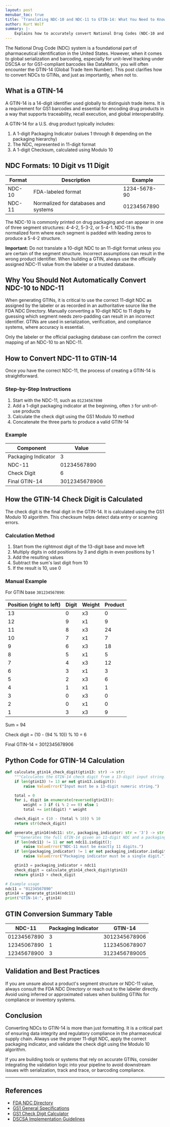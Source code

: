 ```yaml
---
layout: post
menubar_toc: true
title: 'Translating NDC-10 and NDC-11 to GTIN-14: What You Need to Know'
author: Kurt Wolf
summary: |-
    Explains how to accurately convert National Drug Codes (NDC-10 and NDC-11) to GTIN-14 identifiers for use in GS1-compliant barcodes. It emphasizes the importance of using the officially assigned 11-digit NDC rather than inferring it from the 10-digit format. The article outlines the GTIN-14 structure, provides a detailed check digit calculation method, and includes Python code to automate the process. This guidance is essential for pharmaceutical serialization, traceability, and DSCSA compliance.
---
```


The National Drug Code (NDC) system is a foundational part of pharmaceutical identification in the United States. However, when it comes to global serialization and barcoding, especially for unit-level tracking under DSCSA or for GS1-compliant barcodes like DataMatrix, you will often encounter the GTIN-14 (Global Trade Item Number). This post clarifies how to convert NDCs to GTINs, and just as importantly, when not to.

## What is a GTIN-14

A GTIN-14 is a 14-digit identifier used globally to distinguish trade items. It is a requirement for GS1 barcodes and essential for encoding drug products in a way that supports traceability, recall execution, and global interoperability.

A GTIN-14 for a U.S. drug product typically includes:

1. A 1-digit Packaging Indicator (values 1 through 8 depending on the packaging hierarchy)
2. The NDC, represented in 11-digit format
3. A 1-digit Checksum, calculated using Modulo 10

## NDC Formats: 10 Digit vs 11 Digit

| Format | Description                          | Example      |
| ------ | ------------------------------------ | ------------ |
| NDC-10 | FDA-labeled format                   | 1234-5678-90 |
| NDC-11 | Normalized for databases and systems | 01234567890  |

The NDC-10 is commonly printed on drug packaging and can appear in one of three segment structures: 4-4-2, 5-3-2, or 5-4-1. NDC-11 is the normalized form where each segment is padded with leading zeros to produce a 5-4-2 structure.

**Important:** Do not translate a 10-digit NDC to an 11-digit format unless you are certain of the segment structure. Incorrect assumptions can result in the wrong product identifier. When building a GTIN, always use the officially assigned NDC-11 value from the labeler or a trusted database.

## Why You Should Not Automatically Convert NDC-10 to NDC-11

When generating GTINs, it is critical to use the correct 11-digit NDC as assigned by the labeler or as recorded in an authoritative source like the FDA NDC Directory. Manually converting a 10-digit NDC to 11 digits by guessing which segment needs zero-padding can result in an incorrect identifier. GTINs are used in serialization, verification, and compliance systems, where accuracy is essential.

Only the labeler or the official packaging database can confirm the correct mapping of an NDC-10 to an NDC-11.

## How to Convert NDC-11 to GTIN-14

Once you have the correct NDC-11, the process of creating a GTIN-14 is straightforward.

### Step-by-Step Instructions

1. Start with the NDC-11, such as `01234567890`
2. Add a 1-digit packaging indicator at the beginning, often `3` for unit-of-use products
3. Calculate the check digit using the GS1 Modulo 10 method
4. Concatenate the three parts to produce a valid GTIN-14

### Example

| Component           | Value         |
| ------------------- | ------------- |
| Packaging Indicator | 3             |
| NDC-11              | 01234567890   |
| Check Digit         | 6             |
| Final GTIN-14       | 3012345678906 |

## How the GTIN-14 Check Digit is Calculated

The check digit is the final digit in the GTIN-14. It is calculated using the GS1 Modulo 10 algorithm. This checksum helps detect data entry or scanning errors.

### Calculation Method

1. Start from the rightmost digit of the 13-digit base and move left
2. Multiply digits in odd positions by 3 and digits in even positions by 1
3. Add the resulting values
4. Subtract the sum's last digit from 10
5. If the result is 10, use 0

### Manual Example

For GTIN base `301234567890`:

| Position (right to left) | Digit | Weight | Product |
| ------------------------ | ----- | ------ | ------- |
| 13                       | 0     | x3     | 0       |
| 12                       | 9     | x1     | 9       |
| 11                       | 8     | x3     | 24      |
| 10                       | 7     | x1     | 7       |
| 9                        | 6     | x3     | 18      |
| 8                        | 5     | x1     | 5       |
| 7                        | 4     | x3     | 12      |
| 6                        | 3     | x1     | 3       |
| 5                        | 2     | x3     | 6       |
| 4                        | 1     | x1     | 1       |
| 3                        | 0     | x3     | 0       |
| 2                        | 0     | x1     | 0       |
| 1                        | 3     | x3     | 9       |

Sum = 94

Check digit = (10 - (94 % 10)) % 10 = 6

Final GTIN-14 = 3012345678906

## Python Code for GTIN-14 Calculation

```python
def calculate_gtin14_check_digit(gtin13: str) -> str:
    """Calculates the GTIN-14 check digit from a 13-digit input string."""
    if len(gtin13) != 13 or not gtin13.isdigit():
        raise ValueError("Input must be a 13-digit numeric string.")

    total = 0
    for i, digit in enumerate(reversed(gtin13)):
        weight = 3 if (i % 2 == 0) else 1
        total += int(digit) * weight

    check_digit = (10 - (total % 10)) % 10
    return str(check_digit)

def generate_gtin14(ndc11: str, packaging_indicator: str = '3') -> str:
    """Generates the full GTIN-14 given an 11-digit NDC and a packaging indicator."""
    if len(ndc11) != 11 or not ndc11.isdigit():
        raise ValueError("NDC-11 must be exactly 11 digits.")
    if len(packaging_indicator) != 1 or not packaging_indicator.isdigit():
        raise ValueError("Packaging indicator must be a single digit.")

    gtin13 = packaging_indicator + ndc11
    check_digit = calculate_gtin14_check_digit(gtin13)
    return gtin13 + check_digit

# Example usage
ndc11 = "01234567890"
gtin14 = generate_gtin14(ndc11)
print("GTIN-14:", gtin14)
```

## GTIN Conversion Summary Table

| NDC-11      | Packaging Indicator | GTIN-14       |
| ----------- | ------------------- | ------------- |
| 01234567890 | 3                   | 3012345678906 |
| 12345067890 | 1                   | 1123450678907 |
| 12345678900 | 3                   | 3123456789005 |

## Validation and Best Practices

If you are unsure about a product's segment structure or NDC-11 value, always consult the FDA NDC Directory or reach out to the labeler directly. Avoid using inferred or approximated values when building GTINs for compliance or inventory systems.

## Conclusion

Converting NDCs to GTIN-14 is more than just formatting. It is a critical part of ensuring data integrity and regulatory compliance in the pharmaceutical supply chain. Always use the proper 11-digit NDC, apply the correct packaging indicator, and validate the check digit using the Modulo 10 algorithm.

If you are building tools or systems that rely on accurate GTINs, consider integrating the validation logic into your pipeline to avoid downstream issues with serialization, track and trace, or barcoding compliance.

---

## References

* [FDA NDC Directory](https://www.accessdata.fda.gov/scripts/cder/ndc/)
* [GS1 General Specifications](https://www.gs1.org/standards/gs1-general-specifications)
* [GS1 Check Digit Calculator](https://www.gs1.org/services/check-digit-calculator)
* [DSCSA Implementation Guidelines](https://www.fda.gov/drugs/drug-supply-chain-security-act-dscsa)
